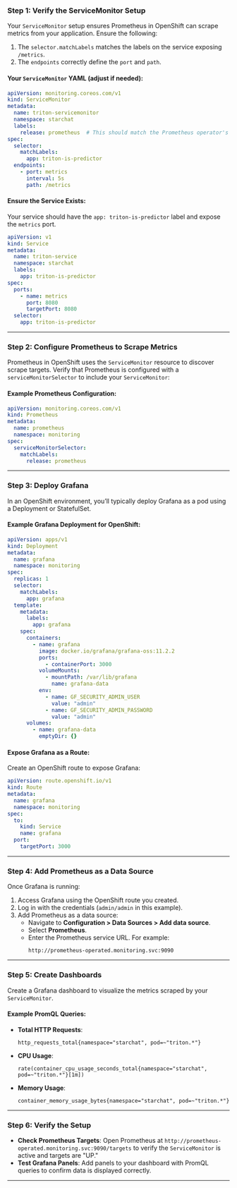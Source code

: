 ### **Step 1: Verify the ServiceMonitor Setup**
Your `ServiceMonitor` setup ensures Prometheus in OpenShift can scrape metrics from your application. Ensure the following:
1. The `selector.matchLabels` matches the labels on the service exposing `/metrics`.
2. The `endpoints` correctly define the `port` and `path`.

#### **Your `ServiceMonitor` YAML (adjust if needed):**
```yaml
apiVersion: monitoring.coreos.com/v1
kind: ServiceMonitor
metadata:
  name: triton-servicemonitor
  namespace: starchat
  labels:
    release: prometheus  # This should match the Prometheus operator's selector
spec:
  selector:
    matchLabels:
      app: triton-is-predictor
  endpoints:
    - port: metrics
      interval: 5s
      path: /metrics
```

#### **Ensure the Service Exists:**
Your service should have the `app: triton-is-predictor` label and expose the `metrics` port.

```yaml
apiVersion: v1
kind: Service
metadata:
  name: triton-service
  namespace: starchat
  labels:
    app: triton-is-predictor
spec:
  ports:
    - name: metrics
      port: 8080
      targetPort: 8080
  selector:
    app: triton-is-predictor
```

---

### **Step 2: Configure Prometheus to Scrape Metrics**
Prometheus in OpenShift uses the `ServiceMonitor` resource to discover scrape targets. Verify that Prometheus is configured with a `serviceMonitorSelector` to include your `ServiceMonitor`:

#### **Example Prometheus Configuration:**
```yaml
apiVersion: monitoring.coreos.com/v1
kind: Prometheus
metadata:
  name: prometheus
  namespace: monitoring
spec:
  serviceMonitorSelector:
    matchLabels:
      release: prometheus
```

---

### **Step 3: Deploy Grafana**
In an OpenShift environment, you’ll typically deploy Grafana as a pod using a Deployment or StatefulSet.

#### **Example Grafana Deployment for OpenShift:**
```yaml
apiVersion: apps/v1
kind: Deployment
metadata:
  name: grafana
  namespace: monitoring
spec:
  replicas: 1
  selector:
    matchLabels:
      app: grafana
  template:
    metadata:
      labels:
        app: grafana
    spec:
      containers:
        - name: grafana
          image: docker.io/grafana/grafana-oss:11.2.2
          ports:
            - containerPort: 3000
          volumeMounts:
            - mountPath: /var/lib/grafana
              name: grafana-data
          env:
            - name: GF_SECURITY_ADMIN_USER
              value: "admin"
            - name: GF_SECURITY_ADMIN_PASSWORD
              value: "admin"
      volumes:
        - name: grafana-data
          emptyDir: {}
```

#### **Expose Grafana as a Route:**
Create an OpenShift route to expose Grafana:
```yaml
apiVersion: route.openshift.io/v1
kind: Route
metadata:
  name: grafana
  namespace: monitoring
spec:
  to:
    kind: Service
    name: grafana
  port:
    targetPort: 3000
```

---

### **Step 4: Add Prometheus as a Data Source**
Once Grafana is running:
1. Access Grafana using the OpenShift route you created.
2. Log in with the credentials (`admin/admin` in this example).
3. Add Prometheus as a data source:
   - Navigate to **Configuration > Data Sources > Add data source**.
   - Select **Prometheus**.
   - Enter the Prometheus service URL. For example:
     ```
     http://prometheus-operated.monitoring.svc:9090
     ```

---

### **Step 5: Create Dashboards**
Create a Grafana dashboard to visualize the metrics scraped by your `ServiceMonitor`.

#### **Example PromQL Queries:**
- **Total HTTP Requests**:
  ```promql
  http_requests_total{namespace="starchat", pod=~"triton.*"}
  ```
- **CPU Usage**:
  ```promql
  rate(container_cpu_usage_seconds_total{namespace="starchat", pod=~"triton.*"}[1m])
  ```
- **Memory Usage**:
  ```promql
  container_memory_usage_bytes{namespace="starchat", pod=~"triton.*"}
  ```

---

### **Step 6: Verify the Setup**
- **Check Prometheus Targets**:
  Open Prometheus at `http://prometheus-operated.monitoring.svc:9090/targets` to verify the `ServiceMonitor` is active and targets are "UP."
- **Test Grafana Panels**:
  Add panels to your dashboard with PromQL queries to confirm data is displayed correctly.

---
